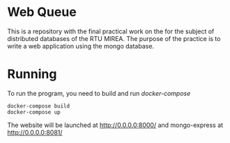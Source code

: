 # Web Queue

This is a repository with the final practical work
on the for the subject of distributed databases of the RTU MIREA.
The purpose of the practice is to write a web application using the mongo database.


# Running

To run the program, you need to build and run *docker-compose*
```
docker-compose build
docker-compose up
```

The website will be launched at http://0.0.0.0:8000/
and mongo-express at http://0.0.0.0:8081/
